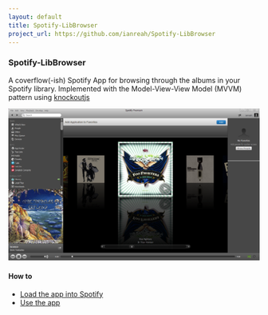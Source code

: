 ```yaml
---
layout: default
title: Spotify-LibBrowser
project_url: https://github.com/ianreah/Spotify-LibBrowser
---
```

### Spotify-LibBrowser

A coverflow(-ish) Spotify App for browsing through the albums in your Spotify library.  Implemented with the Model-View-View Model (MVVM) pattern using [knockoutjs](http://knockoutjs.com/)

[![Spotify LibBrowser screenshot](https://github.com/ianreah/Spotify-LibBrowser/raw/master/screenshot.png)](https://github.com/ianreah/Spotify-LibBrowser/raw/master/screenshot.png)

#### How to
* [Load the app into Spotify](https://github.com/ianreah/Spotify-LibBrowser/wiki/Loading-the-app-into-Spotify)
* [Use the app](https://github.com/ianreah/Spotify-LibBrowser/wiki/Use)